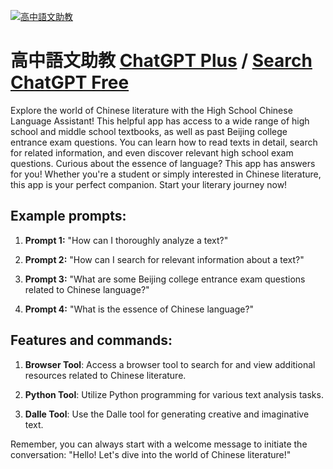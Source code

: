 
[![高中語文助教](https://files.oaiusercontent.com/file-mGKJz1tFLwKymTwCxekX7bXr?se=2123-10-18T13%3A39%3A46Z&sp=r&sv=2021-08-06&sr=b&rscc=max-age%3D31536000%2C%20immutable&rscd=attachment%3B%20filename%3Dsyl.jpg&sig=6rhMHjTlUm8gFjYV6vnYWVV%2Bazljme3Q6GHvOOBZ8fU%3D)](https://chat.openai.com/g/g-jn6Cmofno-gao-zhong-yu-wen-zhu-jiao)

# 高中語文助教 [ChatGPT Plus](https://chat.openai.com/g/g-jn6Cmofno-gao-zhong-yu-wen-zhu-jiao) / [Search ChatGPT Free](https://gptcall.net/index.html#/?search=%E9%AB%98%E4%B8%AD%E8%AA%9E%E6%96%87%E5%8A%A9%E6%95%99)

Explore the world of Chinese literature with the High School Chinese Language Assistant! This helpful app has access to a wide range of high school and middle school textbooks, as well as past Beijing college entrance exam questions. You can learn how to read texts in detail, search for related information, and even discover relevant high school exam questions. Curious about the essence of language? This app has answers for you! Whether you're a student or simply interested in Chinese literature, this app is your perfect companion. Start your literary journey now!

## Example prompts:

1. **Prompt 1:** "How can I thoroughly analyze a text?"

2. **Prompt 2:** "How can I search for relevant information about a text?"

3. **Prompt 3:** "What are some Beijing college entrance exam questions related to Chinese language?"

4. **Prompt 4:** "What is the essence of Chinese language?"

## Features and commands:

1. **Browser Tool**: Access a browser tool to search for and view additional resources related to Chinese literature.

2. **Python Tool**: Utilize Python programming for various text analysis tasks.

3. **Dalle Tool**: Use the Dalle tool for generating creative and imaginative text.

Remember, you can always start with a welcome message to initiate the conversation: "Hello! Let's dive into the world of Chinese literature!"


